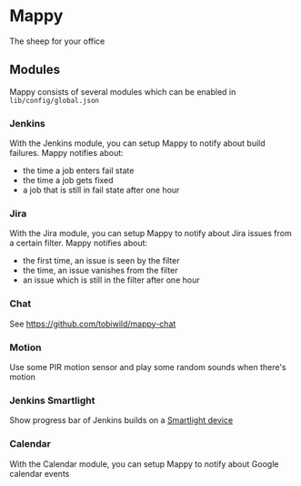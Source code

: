 Mappy
=====

The sheep for your office

## Modules

Mappy consists of several modules which can be enabled in `lib/config/global.json`

### Jenkins

With the Jenkins module, you can setup Mappy to notify about build failures. Mappy notifies about:

* the time a job enters fail state
* the time a job gets fixed
* a job that is still in fail state after one hour

### Jira

With the Jira module, you can setup Mappy to notify about Jira issues from a certain filter. Mappy notifies about:

* the first time, an issue is seen by the filter
* the time, an issue vanishes from the filter
* an issue which is still in the filter after one hour

### Chat

See https://github.com/tobiwild/mappy-chat

### Motion

Use some PIR motion sensor and play some random sounds when there's motion

### Jenkins Smartlight

Show progress bar of Jenkins builds on a [Smartlight device](http://l8smartlight.com/)

### Calendar

With the Calendar module, you can setup Mappy to notify about Google calendar events
